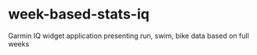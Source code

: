 # week-based-stats-iq
Garmin IQ widget application presenting run, swim, bike data based on full weeks
